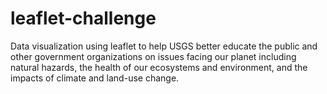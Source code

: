 # leaflet-challenge
Data visualization using leaflet to help USGS better educate the public and other government organizations on issues facing our planet including natural hazards, the health of our ecosystems and environment, and the impacts of climate and land-use change.
